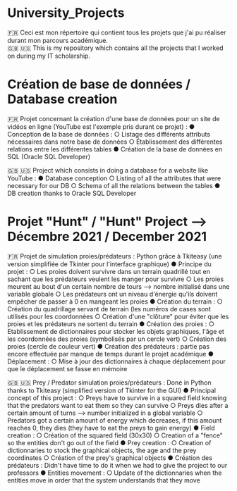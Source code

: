 # University_Projects
🇫🇷 Ceci est mon répertoire qui contient tous les projets que j'ai pu réaliser durant mon parcours académique.     
🇬🇧 🇺🇸 This is my repository which contains all the projects that I worked on during my IT scholarship. 

# Création de base de données / Database creation 
🇫🇷  Projet concernant la création d'une base de données pour un site de vidéos en ligne (YouTube est l'exemple pris durant ce projet) :
     ● Conception de la base de données :
        ○ Listage des différents attributs nécessaires dans notre base de données
        ○ Établissement des différentes relations entre les différentes tables
     ● Création de la base de données en SQL (Oracle SQL Developer)

🇬🇧 🇺🇸 Project which consists in doing a database for a website like YouTube :
     ● Database conception 
        ○ Listing of all the attributes that were necessary for our DB 
        ○ Schema of all the relations between the tables
     ● DB creation thanks to Oracle SQL Developer
    
# Projet "Hunt" / "Hunt" Project --> Décembre 2021 / December 2021
🇫🇷 Projet de simulation proies/prédateurs : Python grâce à Tkiteasy (une version simplifiée de Tkinter pour l'interface graphique)
     ● Principe du projet : 
       ○ Les proies doivent survivre dans un terrain quadrillé tout en sachant que les prédateurs veulent les manger pour survivre
       ○ Les proies meurent au bout d'un certain nombre de tours --> nombre initialisé dans une variable globale
       ○ Les prédateurs ont un niveau d'énergie qu'ils doivent empêcher de passer à 0 en mangeant les proies
     ● Création du terrain :
       ○ Création du quadrillage servant de terrain (les numéros de cases sont utilisés pour les coordonnées
       ○ Création d'une "clôture" pour éviter que les proies et les prédateurs ne sortent du terrain 
     ● Création des proies :
        ○ Etablissement de dictionnaires pour stocker les objets graphiques, l'âge et les coordonnées des proies (symbolisés par un cercle vert)
        ○ Création des proies (cercle de couleur vert)
     ● Création des prédateurs : partie pas encore effectuée par manque de temps durant le projet académique
     ● Déplacement :
       ○ Mise à jour des dictionnaires à chaque déplacement pour que le déplacement se fasse en mémoire

🇬🇧 🇺🇸 Prey / Predator simulation proies/prédateurs : Done in Python thanks to Tkiteasy (simplified version of Tkinter for the GUI)
     ● Principal concept of this project : 
       ○ Preys have to survive in a squared field knowing that the predators want to eat them so they can survive
       ○ Preys dies after a certain amount of turns --> number initialized in a global variable
       ○ Predators got a certain amount of energy which decreases, if this amount reaches 0, they dies (they have to eat the preys to gain energy)
     ● Field creation :
       ○ Création of the squared field (30x30)
       ○ Creation of a "fence" so the entities don't go out of the field
     ● Prey creation :
        ○ Creation of dictionnaries to stock the graphical objects, the age and the prey coordinates 
        ○ Création of the prey's graphical objects
     ● Création des prédateurs : Didn't have time to do it when we had to give the project to our professors
     ● Entities movement :
       ○ Update of the dictionnaries when the entities move in order that the system understands that they move 
